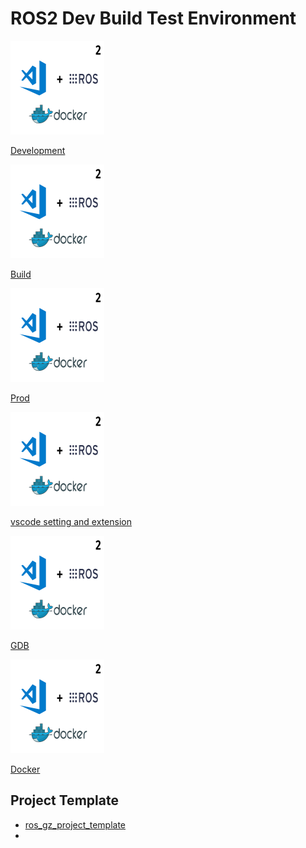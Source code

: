 # ROS2 Dev Build Test Environment

<div class="grid-container">
    <div class="grid-item">
        <a href="dev">
        <img src="images/ros_dev.png" width="150" height="150">
        <p>Development</p>
        </a>
    </div>
    <div class="grid-item">
    <a href="build">
        <img src="images/ros_dev.png" width="150" height="150">
        <p>Build</p>
        </a>
    </div>
    <div class="grid-item">
        <a href="prod">
        <img src="images/ros_dev.png" width="150" height="150">
        <p>Prod</p>
        </a>
    </div>
    <div class="grid-item">
        <a href="vscode_settings_and_extension">
        <img src="images/ros_dev.png" width="150" height="150">
        <p>vscode setting and extension</p>
        </a>
    </div>
     <div class="grid-item">
        <a href="gdb_debug">
        <img src="images/ros_dev.png" width="150" height="150">
        <p>GDB</p>
        </a>
    </div>
     <div class="grid-item">
        <a href="ros_docker">
        <img src="images/ros_dev.png" width="150" height="150">
        <p>Docker</p>
        </a>
    </div>
</div>

## Project Template
- [ros_gz_project_template](https://github.com/gazebosim/ros_gz_project_template/tree/main)
- 
